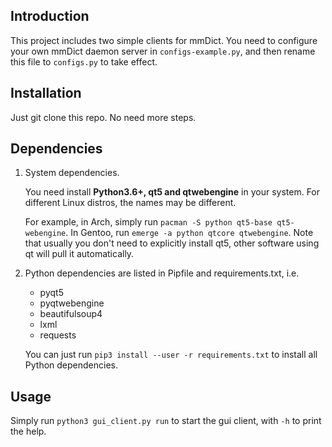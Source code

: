 ## Introduction
This project includes two simple clients for mmDict.
You need to configure your own mmDict daemon server in `configs-example.py`, and then rename this file to `configs.py` to take effect.

## Installation
Just git clone this repo. No need more steps.

## Dependencies
1. System dependencies.

    You need install **Python3.6+, qt5 and qtwebengine** in your system. For different Linux distros, the names may be different.
    
    For example, in Arch, simply run `pacman -S python qt5-base qt5-webengine`. 
    In Gentoo, run `emerge -a python qtcore qtwebengine`.
    Note that usually you don't need to explicitly install qt5, other software using qt will pull it automatically.

2. Python dependencies are listed in Pipfile and requirements.txt, i.e.
    * pyqt5 
    * pyqtwebengine 
    * beautifulsoup4 
    * lxml 
    * requests
    
   You can just run `pip3 install --user -r requirements.txt` to install all Python dependencies.

## Usage
Simply run `python3 gui_client.py run` to start the gui client, with `-h` to print the help.
